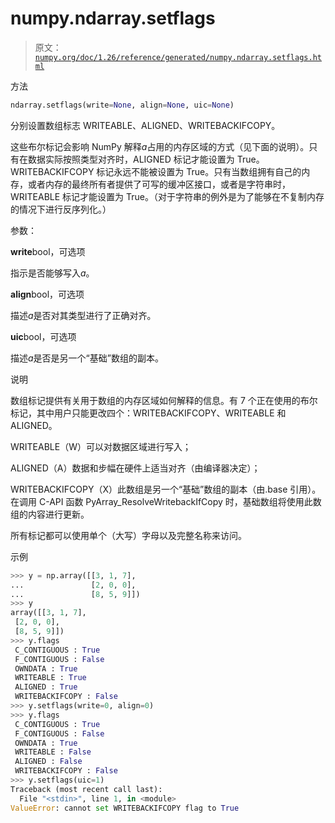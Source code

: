 # numpy.ndarray.setflags

> 原文：[`numpy.org/doc/1.26/reference/generated/numpy.ndarray.setflags.html`](https://numpy.org/doc/1.26/reference/generated/numpy.ndarray.setflags.html)

方法

```py
ndarray.setflags(write=None, align=None, uic=None)
```

分别设置数组标志 WRITEABLE、ALIGNED、WRITEBACKIFCOPY。

这些布尔标记会影响 NumPy 解释*a*占用的内存区域的方式（见下面的说明）。只有在数据实际按照类型对齐时，ALIGNED 标记才能设置为 True。WRITEBACKIFCOPY 标记永远不能被设置为 True。只有当数组拥有自己的内存，或者内存的最终所有者提供了可写的缓冲区接口，或者是字符串时，WRITEABLE 标记才能设置为 True。（对于字符串的例外是为了能够在不复制内存的情况下进行反序列化。）

参数：

**write**bool，可选项

指示是否能够写入*a*。

**align**bool，可选项

描述*a*是否对其类型进行了正确对齐。

**uic**bool，可选项

描述*a*是否是另一个“基础”数组的副本。

说明

数组标记提供有关用于数组的内存区域如何解释的信息。有 7 个正在使用的布尔标记，其中用户只能更改四个：WRITEBACKIFCOPY、WRITEABLE 和 ALIGNED。

WRITEABLE（W）可以对数据区域进行写入；

ALIGNED（A）数据和步幅在硬件上适当对齐（由编译器决定）；

WRITEBACKIFCOPY（X）此数组是另一个“基础”数组的副本（由.base 引用）。在调用 C-API 函数 PyArray_ResolveWritebackIfCopy 时，基础数组将使用此数组的内容进行更新。

所有标记都可以使用单个（大写）字母以及完整名称来访问。

示例

```py
>>> y = np.array([[3, 1, 7],
...               [2, 0, 0],
...               [8, 5, 9]])
>>> y
array([[3, 1, 7],
 [2, 0, 0],
 [8, 5, 9]])
>>> y.flags
 C_CONTIGUOUS : True
 F_CONTIGUOUS : False
 OWNDATA : True
 WRITEABLE : True
 ALIGNED : True
 WRITEBACKIFCOPY : False
>>> y.setflags(write=0, align=0)
>>> y.flags
 C_CONTIGUOUS : True
 F_CONTIGUOUS : False
 OWNDATA : True
 WRITEABLE : False
 ALIGNED : False
 WRITEBACKIFCOPY : False
>>> y.setflags(uic=1)
Traceback (most recent call last):
  File "<stdin>", line 1, in <module>
ValueError: cannot set WRITEBACKIFCOPY flag to True 
```
